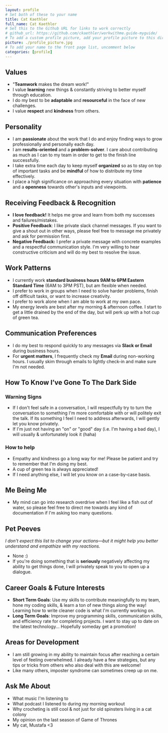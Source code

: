 ```yaml
---
layout: profile
# Set both of these to your name
title: Cat Kaethler
full_name: Cat Kaethler
# Set this to the Github URL for links to work correctly
# github_url: https://github.com/ckaethler/workwithme.guide-myguide/
# To add a custom profile picture, add your profile picture to this directory, update, and uncomment the relative link below.
picture: ./profile_picture.jpg
# To add your name to the front page list, uncomment below
categories: [profile]
---
```


## Values
 
 - "**Teamwork** makes the dream work!"
 - I value **learning** new things & constantly striving to better myself through education.
 - I do my best to be **adaptable** and **resourceful** in the face of new challenges.
 - I value **respect** and **kindness** from others.

## Personality

- I am **passionate** about the work that I do and enjoy finding ways to grow professionally and personally each day.
- I am **results-oriented** and a **problem-solver**. I care about contributing as much as I can to my team in order to get to the finish line successfully.
- I take extra time each day to keep myself **organized** so as to stay on top of important tasks and be **mindful** of how to distribute my time effectively.
- I place a high significance on approaching every situation with **patience** and a **openness** towards other's inputs and viewpoints.

## Receiving Feedback & Recognition
- **I love feedback!** It helps me grow and learn from both my successes and failures/mistakes.
- **Positive Feedback**: I like private slack channel messages. If you want to give a shout out in other ways, please feel free to message me privately and ask for permission first.
- **Negative Feedback:** I prefer a private message with concrete examples and a respectful communication style. I'm very willing to hear constructive criticism and will do my best to resolve the issue.

## Work Patterns

- I currently work **standard business hours 9AM to 6PM Eastern Standard Time** (6AM to 3PM PST), but am flexible when needed.
- I prefer to work in groups when I need to solve harder problems, finish off difficult tasks, or want to increase creativity.
- I prefer to work alone when I am able to work at my own pace.
- My energy levels are best after my morning & afternoon coffee. I start to get a little drained by the end of the day, but will perk up with a hot cup of green tea.

## Communication Preferences

- I do my best to respond quickly to any messages via **Slack or Email** during business hours.
- For **urgent matters**, I frequently check my **Email** during non-working hours. I usually skim through emails to lightly check-in and make sure I'm not needed.

## How To Know I’ve Gone To The Dark Side

### Warning Signs

- If I don't feel safe in a conversation, I will respectfully try to turn the conversation to something I'm more comfortable with or will politely exit the talk. If its something I feel I need to address afterwards, I will gently let you know privately.
- If I'm just not having an "on" or "good" day (i.e. I'm having a bad day), I will usually & unfortunately look it (haha)

### How to help

- Empathy and kindness go a long way for me! Please be patient and try to remember that I'm doing my best.
- A cup of green tea is always appreciated!
- If I need anything else, I will let you know on a case-by-case basis.

## Me Being Me

- My mind can go into research overdrive when I feel like a fish out of water, so please feel free to direct me towards any kind of documentation if I'm asking too many questions.

## Pet Peeves

_I don't expect this list to change your actions—but it might help you better understand and empathize with my
reactions._

- None :)
- If you're doing something that is **seriously** negatively affecting my ability to get things done, I will privately speak to you to open up a dialogue.

## Career Goals & Future Interests

- **Short Term Goals**: Use my skills to contribute meaningfully to my team, hone my coding skills, & learn a ton of new things along the way! Learning how to write cleaner code is what I'm currently working on.
- **Long Term Goals**: Improve my programming skills, communication skills, and efficiency rate for completing projects. I want to stay up to date on the latest technology... Hopefully someday get a promotion!

## Areas for Development

- I am still growing in my ability to maintain focus after reaching a certain level of feeling overwhelmed. I already have a few strategies, but any tips or tricks from others who also deal with this are welcome!
- Like many others, imposter syndrome can sometimes creep up on me.

## Ask Me About

- What music I'm listening to
- What podcast I listened to during my morning workout
- Why crocheting is still cool & not just for old spinsters living in a cat colony
- My opinion on the last season of Game of Thrones
- My cat, Mustafa <3 

